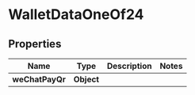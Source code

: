 

# WalletDataOneOf24


## Properties

| Name | Type | Description | Notes |
|------------ | ------------- | ------------- | -------------|
|**weChatPayQr** | **Object** |  |  |



